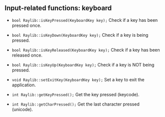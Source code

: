 ## Input-related functions: keyboard

- `bool Raylib::isKeyPressed(KeyboardKey key);`
  Check if a key has been pressed once.

- `bool Raylib::isKeyDown(KeyboardKey key);`
  Check if a key is being pressed.

- `bool Raylib::isKeyReleased(KeyboardKey key);`
  Check if a key has been released once.

- `bool Raylib::isKeyUp(KeyboardKey key);`
  Check if a key is NOT being pressed.

- `void Raylib::setExitKey(KeyboardKey key);`
  Set a key to exit the application.

- `int Raylib::getKeyPressed();`
  Get the key pressed (keycode).

- `int Raylib::getCharPressed();`
  Get the last character pressed (unicode).
